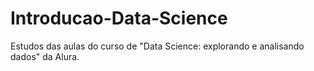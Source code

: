 # Introducao-Data-Science

Estudos das aulas do curso de "Data Science: explorando e analisando dados" da Alura.
